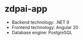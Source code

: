 # zdpai-app

- Backend technology: .NET 9
- Frontend technology: Angular 20
- Database engine: PostgreSQL
